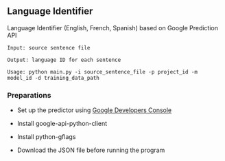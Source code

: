 ## Language Identifier

Language Identifier (English, French, Spanish) based on Google Prediction API

    Input: source sentence file

    Output: language ID for each sentence

    Usage: python main.py -i source_sentence_file -p project_id -m model_id -d training_data_path


### Preparations

- Set up the predictor using [Google Developers Console](https://console.developers.google.com) 
    
- Install google-api-python-client 
    
- Install python-gflags
    
- Download the JSON file before running the program